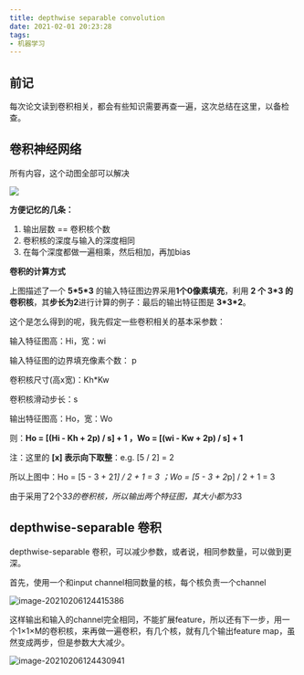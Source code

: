```yaml
---
title: depthwise separable convolution
date: 2021-02-01 20:23:28
tags:
- 机器学习
---
```


## 前记

每次论文读到卷积相关，都会有些知识需要再查一遍，这次总结在这里，以备检查。

## 卷积神经网络

所有内容，这个动图全部可以解决

![](https://i.loli.net/2021/02/06/CguBQNo7DmVkltx.gif)

**方便记忆的几条：**

1. 输出层数 == 卷积核个数
2. 卷积核的深度与输入的深度相同
3. 在每个深度都做一遍相乘，然后相加，再加bias





**卷积的计算方式**

上图描述了一个 **5\*5\*3** 的输入特征图边界采用**1个0像素填充**，利用 **2 个 3\*3 的卷积核**，其**步长为2**进行计算的例子：最后的输出特征图是 **3\*3\*2**。

这个是怎么得到的呢，我先假定一些卷积相关的基本采参数：

输入特征图高：Hi，宽：wi

输入特征图的边界填充像素个数： p

卷积核尺寸(高x宽)：Kh*Kw

卷积核滑动步长：s

输出特征图高：Ho，宽：Wo

则：**Ho = [(Hi - Kh + 2p) / s] + 1 ，Wo = [(wi - Kw + 2p) / s] + 1**

注：这里的 **[x] 表示向下取整**：e.g. [5 / 2] = 2

所以上图中：Ho = [5 - 3 + 2*1] / 2 + 1 = 3 ；Wo = [5 - 3 + 2*p] / 2 + 1 = 3

由于采用了2个3*3的卷积核，所以输出两个特征图，其大小都为3*3

## depthwise-separable 卷积

depthwise-separable 卷积，可以减少参数，或者说，相同参数量，可以做到更深。

首先，使用一个和input channel相同数量的核，每个核负责一个channel

![image-20210206124415386](https://i.loli.net/2021/02/06/KBmNgjSXfUW4nuq.png)

这样输出和输入的channel完全相同，不能扩展feature，所以还有下一步，用一个1×1×M的卷积核，来再做一遍卷积，有几个核，就有几个输出feature map，虽然变成两步，但是参数大大减少。

![image-20210206124430941](https://i.loli.net/2021/02/06/vxC3HypjGFqLZze.png)

